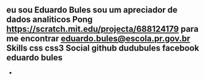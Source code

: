 eu sou Eduardo Bules
sou um apreciador de dados analiticos
Pong https://scratch.mit.edu/projecta/688124179
para me encontrar
eduardo.bules@escola.pr.gov.br
Skills
css
css3
Social
github
dudubules
facebook
eduardo bules
- 
- <!---
- 👋 Hi, I’m @dudubules123
- 👀 I’m interested in ...
- 🌱 I’m currently learning ...
- 💞️ I’m looking to collaborate on ...
- 📫 How to reach me ...

<!---
dudubules123/dudubules123 is a ✨ special ✨ repository because its `README.md` (this file) appears on your GitHub profile.
You can click the Preview link to take a look at your changes.
--->
